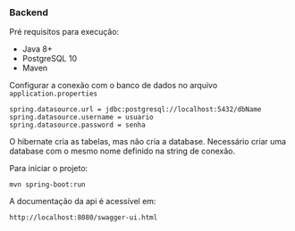 ### Backend

Pré requisitos para execução:

- Java 8+
- PostgreSQL 10
- Maven

Configurar a conexão com o banco de dados no arquivo ```application.properties```

```
spring.datasource.url = jdbc:postgresql://localhost:5432/dbName
spring.datasource.username = usuario
spring.datasource.password = senha
```

O hibernate cria as tabelas, mas não cria a database. Necessário criar uma database com o mesmo nome definido na string de conexão.

Para iniciar o projeto:

```
mvn spring-boot:run
```

A documentação da api é acessível em: 

```
http://localhost:8080/swagger-ui.html
```
